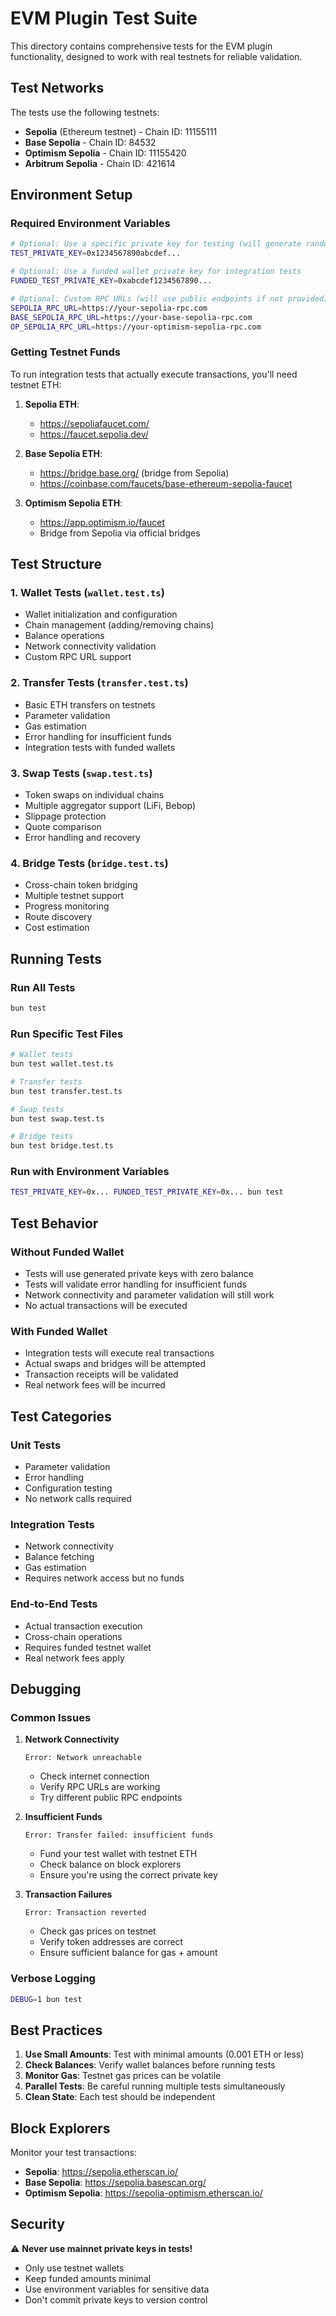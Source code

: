 # EVM Plugin Test Suite

This directory contains comprehensive tests for the EVM plugin functionality, designed to work with real testnets for reliable validation.

## Test Networks

The tests use the following testnets:
- **Sepolia** (Ethereum testnet) - Chain ID: 11155111
- **Base Sepolia** - Chain ID: 84532  
- **Optimism Sepolia** - Chain ID: 11155420
- **Arbitrum Sepolia** - Chain ID: 421614

## Environment Setup

### Required Environment Variables

```bash
# Optional: Use a specific private key for testing (will generate random if not provided)
TEST_PRIVATE_KEY=0x1234567890abcdef...

# Optional: Use a funded wallet private key for integration tests
FUNDED_TEST_PRIVATE_KEY=0xabcdef1234567890...

# Optional: Custom RPC URLs (will use public endpoints if not provided)
SEPOLIA_RPC_URL=https://your-sepolia-rpc.com
BASE_SEPOLIA_RPC_URL=https://your-base-sepolia-rpc.com
OP_SEPOLIA_RPC_URL=https://your-optimism-sepolia-rpc.com
```

### Getting Testnet Funds

To run integration tests that actually execute transactions, you'll need testnet ETH:

1. **Sepolia ETH**: 
   - https://sepoliafaucet.com/
   - https://faucet.sepolia.dev/

2. **Base Sepolia ETH**:
   - https://bridge.base.org/ (bridge from Sepolia)
   - https://coinbase.com/faucets/base-ethereum-sepolia-faucet

3. **Optimism Sepolia ETH**:
   - https://app.optimism.io/faucet
   - Bridge from Sepolia via official bridges

## Test Structure

### 1. Wallet Tests (`wallet.test.ts`)
- Wallet initialization and configuration
- Chain management (adding/removing chains)
- Balance operations
- Network connectivity validation
- Custom RPC URL support

### 2. Transfer Tests (`transfer.test.ts`)
- Basic ETH transfers on testnets
- Parameter validation
- Gas estimation
- Error handling for insufficient funds
- Integration tests with funded wallets

### 3. Swap Tests (`swap.test.ts`)
- Token swaps on individual chains
- Multiple aggregator support (LiFi, Bebop)
- Slippage protection
- Quote comparison
- Error handling and recovery

### 4. Bridge Tests (`bridge.test.ts`)
- Cross-chain token bridging
- Multiple testnet support
- Progress monitoring
- Route discovery
- Cost estimation

## Running Tests

### Run All Tests
```bash
bun test
```

### Run Specific Test Files
```bash
# Wallet tests
bun test wallet.test.ts

# Transfer tests  
bun test transfer.test.ts

# Swap tests
bun test swap.test.ts

# Bridge tests
bun test bridge.test.ts
```

### Run with Environment Variables
```bash
TEST_PRIVATE_KEY=0x... FUNDED_TEST_PRIVATE_KEY=0x... bun test
```

## Test Behavior

### Without Funded Wallet
- Tests will use generated private keys with zero balance
- Tests will validate error handling for insufficient funds
- Network connectivity and parameter validation will still work
- No actual transactions will be executed

### With Funded Wallet
- Integration tests will execute real transactions
- Actual swaps and bridges will be attempted
- Transaction receipts will be validated
- Real network fees will be incurred

## Test Categories

### Unit Tests
- Parameter validation
- Error handling
- Configuration testing
- No network calls required

### Integration Tests  
- Network connectivity
- Balance fetching
- Gas estimation
- Requires network access but no funds

### End-to-End Tests
- Actual transaction execution
- Cross-chain operations
- Requires funded testnet wallet
- Real network fees apply

## Debugging

### Common Issues

1. **Network Connectivity**
   ```
   Error: Network unreachable
   ```
   - Check internet connection
   - Verify RPC URLs are working
   - Try different public RPC endpoints

2. **Insufficient Funds**
   ```
   Error: Transfer failed: insufficient funds
   ```
   - Fund your test wallet with testnet ETH
   - Check balance on block explorers
   - Ensure you're using the correct private key

3. **Transaction Failures**
   ```
   Error: Transaction reverted
   ```
   - Check gas prices on testnet
   - Verify token addresses are correct
   - Ensure sufficient balance for gas + amount

### Verbose Logging
```bash
DEBUG=1 bun test
```

## Best Practices

1. **Use Small Amounts**: Test with minimal amounts (0.001 ETH or less)
2. **Check Balances**: Verify wallet balances before running tests
3. **Monitor Gas**: Testnet gas prices can be volatile
4. **Parallel Tests**: Be careful running multiple tests simultaneously
5. **Clean State**: Each test should be independent

## Block Explorers

Monitor your test transactions:
- **Sepolia**: https://sepolia.etherscan.io/
- **Base Sepolia**: https://sepolia.basescan.org/
- **Optimism Sepolia**: https://sepolia-optimism.etherscan.io/

## Security

⚠️ **Never use mainnet private keys in tests!**
- Only use testnet wallets
- Keep funded amounts minimal
- Use environment variables for sensitive data
- Don't commit private keys to version control 